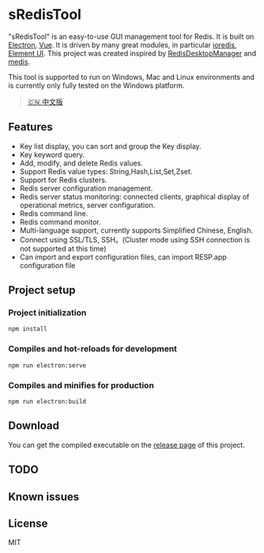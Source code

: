 # sRedisTool

"sRedisTool" is an easy-to-use GUI management tool for Redis. It is built on [Electron](https://github.com/atom/electron), [Vue](https://vuejs.org/). It is driven by many great modules, in particular [ioredis](https://github.com/luin/ioredis), [Element UI](https://element.eleme.io/). This project was created inspired by [RedisDesktopManager](https://resp.app/) and [medis](https://github.com/luin/medis).

This tool is supported to run on Windows, Mac and Linux environments and is currently only fully tested on the Windows platform.

> [🇨🇳 中文版](./README.zh-CN.md)

## Features
* Key list display, you can sort and group the Key display.
* Key keyword query.
* Add, modify, and delete Redis values.
* Support Redis value types: String,Hash,List,Set,Zset.
* Support for Redis clusters.
* Redis server configuration management.
* Redis server status monitoring: connected clients, graphical display of operational metrics, server configuration.
* Redis command line.
* Redis command monitor.
* Multi-language support, currently supports Simplified Chinese, English.
* Connect using SSL/TLS, SSH。(Cluster mode using SSH connection is not supported at this time)
* Can import and export configuration files, can import RESP.app configuration file

## Project setup
### Project initialization

```
npm install
```

### Compiles and hot-reloads for development
```
npm run electron:serve
```

### Compiles and minifies for production
```
npm run electron:build
```

## Download
You can get the compiled executable on the [release page](https://github.com/programsimon/sRedisTool/releases) of this project.

## TODO

## Known issues

## License

MIT